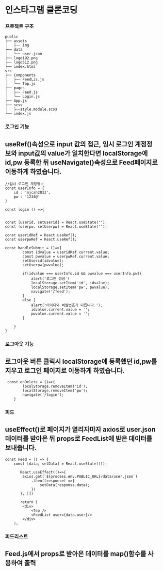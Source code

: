 # 인스타그램 클론코딩

### 프로젝트 구조
```
public
├── assets
│   ├── img
├── data
│   └── user.json
├── logo192.png
├── logo512.png
├── index.html
src
├── Components
│   ├── FeedLis.js
│   └── Top.js
├── pages
│   ├── Feed.js
│   └── Login.js
├── App.js
├── scss
│   ├──style.module.scss
└── index.js
```

### 로그인 기능
useRef()속성으로 input 값의 접근, 임시 로그인 계정정보와 input값의 value가 일치한다면 localStorage에 id,pw 등록한 뒤 useNavigate()속성으로 Feed페이지로 이동하게 하였습니다.
-----------
```
//임시 로그인 계정정보
const userInfo = {
    id : 'mjcah2013',
    pw : '1234@'
}
```

```
const login () =>{


const [userid, setUserid] = React.useState('');
const [userpw, setUserpw] = React.useState(''); 

const useridRef = React.useRef();
const userpwRef = React.useRef();

const handleSubmit = ()=>{
        const idvalue = useridRef.current.value;
        const pwvalue = userpwRef.current.value;
        setUserid(idvalue);
        setUserpw(pwvalue);
        
        if(idvalue === userInfo.id && pwvalue === userInfo.pw){
            alert('로그인 성공')
            localStorage.setItem('id', idvalue);
            localStorage.setItem('pw', pwvalue);
            navigate('/feed');
        }
        else {
            alert('아이디와 비밀번호가 다릅니다.');
            idvalue.current.value = '';
            pwvalue.current.value = '';
        }
        
    }
}
```
### 로그아웃 기능
로그아웃 버튼 클릭시 localStorage에 등록했던 id,pw를 지우고 로그인 페이지로 이동하게 하였습니다.
---------
```
 const onDelete = ()=>{
        localStorage.removeItem('id');
        localStorage.removeItem('pw');
        navigate('/login');
    }
```

### 피드
useEffect()로 페이지가 열리자마자 axios로 user.json데이터를 받아온 뒤 props로 FeedList에 받은 데이터를 보내줍니다.
------
```
const Feed = () => {
    const [data, setData] = React.useState([]);
   
       React.useEffect(()=>{
        axios.get(`${process.env.PUBLIC_URL}/data/user.json`)
            .then((response) =>{
                setData(response.data);
            })
       }, [])

       return (
        <div>
            <Top />
            <FeedList user={data.user}/>
        </div>
    );
```

### 피드리스트
Feed.js에서 props로 받아온 데이터를 map()함수를 사용하여 출력
--------
```

```



